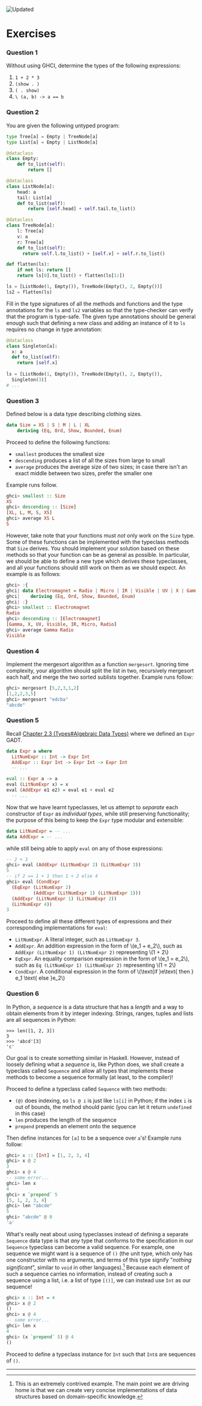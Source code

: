 ![Updated][update-shield]
# Exercises

### Question 1
Without using GHCI, determine the types of the following expressions:
1.  `1 + 2 * 3`
2.  `(show . )`
3.  `( . show)`
4.  `\ (a, b) -> a == b`

### Question 2
You are given the following untyped
program:

``` python
type Tree[a] = Empty | TreeNode[a]
type List[a] = Empty | ListNode[a]

@dataclass
class Empty:
    def to_list(self):
        return []

@dataclass
class ListNode[a]:
    head: a
    tail: List[a]
    def to_list(self):
        return [self.head] + self.tail.to_list()

@dataclass
class TreeNode[a]:
    l: Tree[a]
    v: a
    r: Tree[a]
    def to_list(self):
      return self.l.to_list() + [self.v] + self.r.to_list()

def flatten(ls):
    if not ls: return []
    return ls[0].to_list() + flatten(ls[1:])

ls = [ListNode(1, Empty()), TreeNode(Empty(), 2, Empty())]
ls2 = flatten(ls)
```

Fill in the type signatures of all the methods and functions and the
type annotations for the `ls` and `ls2` variables so
that the type-checker can verify that the program is type-safe. The
given type annotations should be general enough such that defining a new
class and adding an instance of it to `ls` requires no change
in type annotation:

``` python
@dataclass
class Singleton[a]:
  x: a
  def to_list(self):
    return [self.x]
    
ls = [ListNode(1, Empty()), TreeNode(Empty(), 2, Empty()),
  Singleton(3)]
# ...
```

### Question 3
Defined below is a data type describing clothing sizes.
```haskell
data Size = XS | S | M | L | XL
    deriving (Eq, Ord, Show, Bounded, Enum)
```
Proceed to define the following functions:
- `smallest` produces the smallest size
- `descending` produces a list of all the sizes from large to small
- `average` produces the average size of two sizes; in case there isn't an exact middle between two sizes, prefer the smaller one

Example runs follow.
```haskell
ghci> smallest :: Size
XS
ghci> descending :: [Size]
[XL, L, M, S, XS]
ghci> average XS L
S
```
However, take note that your functions must _not_ only work on the `Size` type. Some of these functions can be implemented with the typeclass methods that `Size` derives. You should implement your solution based on these methods so that your function can be as general as possible. In particular, we should be able to define a new type which derives these typeclasses, and all your functions should still work on them as we should expect. An example is as follows:
```haskell
ghci> :{
ghci| data Electromagnet = Radio | Micro | IR | Visible | UV | X | Gamma
ghci|    deriving (Eq, Ord, Show, Bounded, Enum)
ghci| :}
ghci> smallest :: Electromagnet
Radio
ghci> descending :: [Electromagnet]
[Gamma, X, UV, Visible, IR, Micro, Radio]
ghci> average Gamma Radio
Visible
```

### Question 4
Implement the mergesort algorithm
as a function `mergesort`. Ignoring time complexity, your
algorithm should split the list in two, recursively mergesort each half,
and merge the two sorted sublists together. Example runs follow:

``` haskell
ghci> mergesort [5,2,3,1,2]
[1,2,2,3,5]
ghci> mergesort "edcba"
"abcde"
```

### Question 5

Recall [Chapter 2.3 (Types#Algebraic Data Types)](../../types/sections/algebraic_data_types.md) where we defined an `Expr` GADT.

``` haskell
data Expr a where
  LitNumExpr :: Int -> Expr Int
  AddExpr :: Expr Int -> Expr Int -> Expr Int
  -- ...

eval :: Expr a -> a
eval (LitNumExpr x) = x
eval (AddExpr e1 e2) = eval e1 + eval e2
  -- ... 
```

Now that we have learnt typeclasses, let us attempt to *separate* each
constructor of `Expr` as *individual types*, while still
preserving functionality; the purpose of this being to keep the
`Expr` type modular and extensible:

``` haskell
data LitNumExpr = -- ...
data AddExpr = -- ...
```
while still being able to apply `eval` on any of those
expressions:

``` haskell
-- 2 + 3
ghci> eval (AddExpr (LitNumExpr 2) (LitNumExpr 3))
5
-- if 2 == 1 + 1 then 1 + 2 else 4
ghci> eval (CondExpr 
  (EqExpr (LitNumExpr 2) 
          (AddExpr (LitNumExpr 1) (LitNumExpr 1))) 
  (AddExpr (LitNumExpr 1) (LitNumExpr 2))
  (LitNumExpr 4))
3
```

Proceed to define all these different types of expressions and their
corresponding implementations for `eval`:
-   `LitNumExpr`. A literal integer, such as
    `LitNumExpr 3`.
-   `AddExpr`. An addition expression in the form of
    \\(e_1 + e_2\\), such as
    `AddExpr (LitNumExpr 1) (LitNumExpr 2)` representing
    \\(1 + 2\\)
-   `EqExpr`. An equality comparison expression in the form of
    \\(e_1 = e_2\\), such as `Eq (LitNumExpr 1) (LitNumExpr 2)`
    representing \\(1 = 2\\)
-   `CondExpr`. A conditional expression in the form of
    \\(\text{if }e\text{ then } e_1 \text{ else }e_2\\)

### Question 6
In Python, a _sequence_ is a data structure that has a _length_ and a way to obtain elements from it by integer indexing. Strings, ranges, tuples and lists are all sequences in Python:
```python-repl
>>> len([1, 2, 3])
3
>>> 'abcd'[3]
'c'
```

Our goal is to create something similar in Haskell. However, instead of loosely defining what a _sequence_ is, like Python does, we shall create a typeclass called `Sequence` and allow all types that implements these methods to become a sequence formally (at least, to the compiler)!

Proceed to define a typeclass called `Sequence` with two methods:
- `(@)` does indexing, so `ls @ i` is just like `ls[i]` in Python; if the index `i` is out of bounds, the method should panic (you can let it return `undefined` in this case)
- `len` produces the length of the sequence
- `prepend` prepends an element onto the sequence

Then define instances for `[a]` to be a sequence over `a`'s! Example runs follow:
```haskell
ghci> x :: [Int] = [1, 2, 3, 4]
ghci> x @ 2
3
ghci> x @ 4
-- some error...
ghci> len x
4
ghci> x `prepend` 5
[5, 1, 2, 3, 4]
ghci> len "abcde"
5
ghci> "abcde" @ 0
'a'
```
What's really neat about using typeclasses instead of defining a separate `Sequence` data type is that _any_ type that conforms to the specification in our `Sequence` typeclass can become a valid sequence. For example, one sequence we might want is a sequence of `()` (the unit type, which only has one constructor with no arguments, and terms of this type signify "_nothing significant_", similar to `void` in other languages).[^1] Because each element of such a sequence carries no information, instead of creating such a sequence using a list, i.e. a list of type `[()]`, we can instead use `Int` as our sequence!

```haskell
ghci> x :: Int = 4
ghci> x @ 2
()
ghci> x @ 4
-- some error...
ghci> len x
4
ghci> (x `prepend` 5) @ 4
()
```
Proceed to define a typeclass instance for `Int` such that `Int`s are sequences of `()`.

---
[^1]: This is an extremely contrived example. The main point we are driving home is that we can create very concise implementations of data structures based on domain-specific knowledge.


[update-shield]: https://img.shields.io/badge/LAST%20UPDATED-13%20OCT%202024-57ffd8?style=for-the-badge
